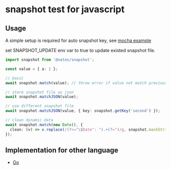 # snapshot test for javascript

## Usage

A simple setup is required for auto snapshot key, see [mocha example](./tests/setup.ts)

set SNAPSHOT_UPDATE env var to true to update existed snapshot file.

```typescript
import snapshot from '@nates/snapshot';

const value = { a: 1 };

// basic
await snapshot.match(value); // throw error if value not match previous run

// store snapshot file as json
await snapshot.matchJSON(value);

// use different snapshot file
await snapshot.matchJSON(value, { key: snapshot.getKey('second') });

// clean dynamic data
await snapshot.match(new Date(), {
  clean: (v) => v.replace(/(?<="\$Date": ").+(?=")/g, snapshot.maskString),
});
```

## Implementation for other language

- [Go](https://github.com/NateScarlet/snapshot)
